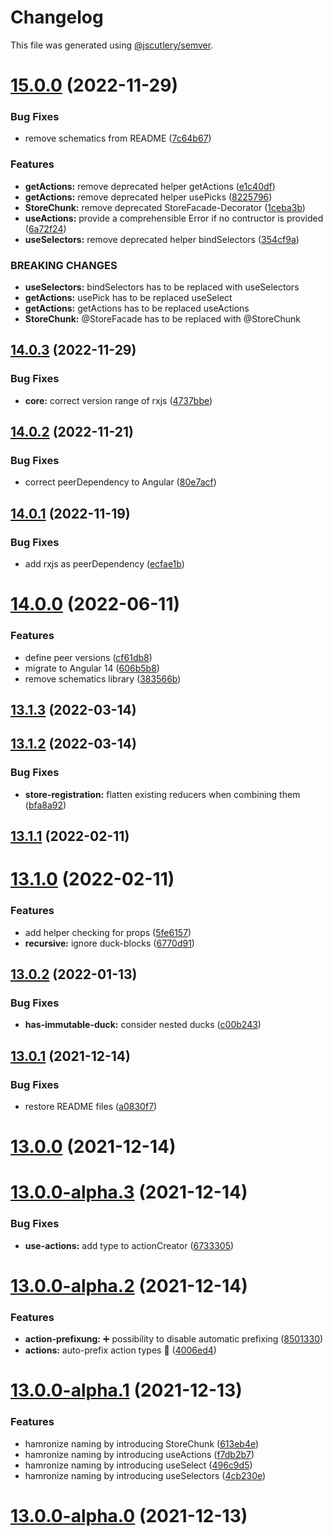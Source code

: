 # Changelog

This file was generated using [@jscutlery/semver](https://github.com/jscutlery/semver).

# [15.0.0](https://github.com/co-IT/ngrx-ducks/compare/v14.0.3...v15.0.0) (2022-11-29)


### Bug Fixes

* remove schematics from README ([7c64b67](https://github.com/co-IT/ngrx-ducks/commit/7c64b67d317379c56685e8867da617826bca981a))


### Features

* **getActions:** remove deprecated helper getActions ([e1c40df](https://github.com/co-IT/ngrx-ducks/commit/e1c40dffd41933e5897bedfa5fa4db6f61096d33))
* **getActions:** remove deprecated helper usePicks ([8225796](https://github.com/co-IT/ngrx-ducks/commit/8225796d98e7c5b4b2bacf430ae82e684870ce74))
* **StoreChunk:** remove deprecated StoreFacade-Decorator ([1ceba3b](https://github.com/co-IT/ngrx-ducks/commit/1ceba3bf397707b8214c93065021b1fd9dfaadad))
* **useActions:** provide a comprehensible Error if no contructor is provided ([6a72f24](https://github.com/co-IT/ngrx-ducks/commit/6a72f24897a83f032948e4f6773be12bf28814e0))
* **useSelectors:** remove deprecated helper bindSelectors ([354cf9a](https://github.com/co-IT/ngrx-ducks/commit/354cf9a432e5b11a46142271cf17c4f893c53309))


### BREAKING CHANGES

* **useSelectors:** bindSelectors has to be replaced with useSelectors
* **getActions:** usePick has to be replaced useSelect
* **getActions:** getActions has to be replaced useActions
* **StoreChunk:** @StoreFacade has to be replaced with @StoreChunk



## [14.0.3](https://github.com/co-IT/ngrx-ducks/compare/v14.0.2...v14.0.3) (2022-11-29)


### Bug Fixes

* **core:** correct version range of rxjs ([4737bbe](https://github.com/co-IT/ngrx-ducks/commit/4737bbe3b866004e471d97e6459bab32245de645))



## [14.0.2](https://github.com/co-IT/ngrx-ducks/compare/v14.0.1...v14.0.2) (2022-11-21)


### Bug Fixes

* correct peerDependency to Angular ([80e7acf](https://github.com/co-IT/ngrx-ducks/commit/80e7acf3020b9bb293698c25b40f968cd0b84d1f))



## [14.0.1](https://github.com/co-IT/ngrx-ducks/compare/v14.0.0...v14.0.1) (2022-11-19)


### Bug Fixes

* add rxjs as peerDependency ([ecfae1b](https://github.com/co-IT/ngrx-ducks/commit/ecfae1b5d16be3496f4e29512b9c65322b423c08))



# [14.0.0](https://github.com/co-IT/ngrx-ducks/compare/v13.1.3...v14.0.0) (2022-06-11)


### Features

* define peer versions ([cf61db8](https://github.com/co-IT/ngrx-ducks/commit/cf61db87da28baa810f838fff137d1586ca388f7))
* migrate to Angular 14 ([606b5b8](https://github.com/co-IT/ngrx-ducks/commit/606b5b8287ebc7140df4604a2ebf630f50ee1a87))
* remove schematics library ([383566b](https://github.com/co-IT/ngrx-ducks/commit/383566bd3d4081a1ba491eef6cb727cc4212d5cf))



## [13.1.3](https://github.com/co-IT/ngrx-ducks/compare/v13.1.2...v13.1.3) (2022-03-14)



## [13.1.2](https://github.com/co-IT/ngrx-ducks/compare/v13.1.1...v13.1.2) (2022-03-14)


### Bug Fixes

* **store-registration:** flatten existing reducers when combining them ([bfa8a92](https://github.com/co-IT/ngrx-ducks/commit/bfa8a9244d08a715516508a67a7f9a5756dedb6e))



## [13.1.1](https://github.com/co-IT/ngrx-ducks/compare/v13.1.0...v13.1.1) (2022-02-11)



# [13.1.0](https://github.com/co-IT/ngrx-ducks/compare/v13.0.2...v13.1.0) (2022-02-11)


### Features

* add helper checking for props ([5fe6157](https://github.com/co-IT/ngrx-ducks/commit/5fe61577bf5d5518b132c000f48f3a1bbd33f756))
* **recursive:** ignore duck-blocks ([6770d91](https://github.com/co-IT/ngrx-ducks/commit/6770d91471a2b3a5f84a64f1c7eeaf14fc31adac))



## [13.0.2](https://github.com/co-IT/ngrx-ducks/compare/v13.0.1...v13.0.2) (2022-01-13)


### Bug Fixes

* **has-immutable-duck:** consider nested ducks ([c00b243](https://github.com/co-IT/ngrx-ducks/commit/c00b243c180d6eae8597c0f318623c512561e4c1))



## [13.0.1](https://github.com/co-IT/ngrx-ducks/compare/v13.0.0...v13.0.1) (2021-12-14)


### Bug Fixes

* restore README files ([a0830f7](https://github.com/co-IT/ngrx-ducks/commit/a0830f7ac821eb01aa1b2de7b0767dd258ab3b40))



# [13.0.0](https://github.com/co-IT/ngrx-ducks/compare/v13.0.0-alpha.3...v13.0.0) (2021-12-14)



# [13.0.0-alpha.3](https://github.com/co-IT/ngrx-ducks/compare/v13.0.0-alpha.2...v13.0.0-alpha.3) (2021-12-14)


### Bug Fixes

* **use-actions:** add type to actionCreator ([6733305](https://github.com/co-IT/ngrx-ducks/commit/6733305571dd31928ce5fa6470abb214cf4bdf7c))



# [13.0.0-alpha.2](https://github.com/co-IT/ngrx-ducks/compare/v13.0.0-alpha.1...v13.0.0-alpha.2) (2021-12-14)


### Features

* **action-prefixung:** ➕ possibility to disable automatic prefixing ([8501330](https://github.com/co-IT/ngrx-ducks/commit/85013303acd6d84e99ec43b8cffce0d3daafb768))
* **actions:** auto-prefix action types 🚀 ([4006ed4](https://github.com/co-IT/ngrx-ducks/commit/4006ed4e2f4b05f76335aab3bf767d25d09d3741))



# [13.0.0-alpha.1](https://github.com/co-IT/ngrx-ducks/compare/v13.0.0-alpha.0...v13.0.0-alpha.1) (2021-12-13)


### Features

* hamronize naming by introducing StoreChunk ([613eb4e](https://github.com/co-IT/ngrx-ducks/commit/613eb4e95fc3a929c4dfc49e47803d2a32cb4775))
* hamronize naming by introducing useActions ([f7db2b7](https://github.com/co-IT/ngrx-ducks/commit/f7db2b7854df42f35807b44cfa83cba0ab8426a3))
* hamronize naming by introducing useSelect ([496c9d5](https://github.com/co-IT/ngrx-ducks/commit/496c9d50ff7be273f36bd30a10f8f1492cf96e59))
* hamronize naming by introducing useSelectors ([4cb230e](https://github.com/co-IT/ngrx-ducks/commit/4cb230eb5e91be1b544a14573ebea70fefe9c97d))



# [13.0.0-alpha.0](https://github.com/co-IT/ngrx-ducks/compare/v12.4.3...v13.0.0-alpha.0) (2021-12-13)
